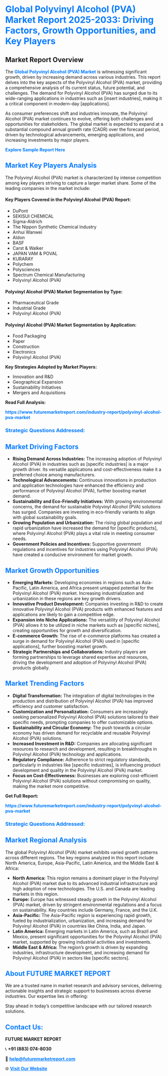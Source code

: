 <h1 style="color: #007BFF;">Global Polyvinyl Alcohol (PVA) Market Report 2025-2033: Driving Factors, Growth Opportunities, and Key Players</h1>

<section id="overview">
<h2>Market Report Overview</h2>
<p>The <a href="https://www.futuremarketreport.com/industry-report/polyvinyl-alcohol-pva-market" style="color: #007BFF; text-decoration: none;"><strong>Global Polyvinyl Alcohol (PVA) Market</strong></a> is witnessing significant growth, driven by increasing demand across various industries. This report delves into the key aspects of the Polyvinyl Alcohol (PVA) market, providing a comprehensive analysis of its current status, future potential, and challenges. The demand for Polyvinyl Alcohol (PVA) has surged due to its wide-ranging applications in industries such as [insert industries], making it a critical component in modern-day [applications].</p>
<p>As consumer preferences shift and industries innovate, the Polyvinyl Alcohol (PVA) market continues to evolve, offering both challenges and opportunities for stakeholders. The global market is expected to expand at a substantial compound annual growth rate (CAGR) over the forecast period, driven by technological advancements, emerging applications, and increasing investments by major players.</p>
</section>

<section id="overview">
<p><a href="https://www.futuremarketreport.com/request-sample/reportId=29771" style="color: #007BFF; text-decoration: none;"><strong>Explore Sample Report Here</strong></a></p>
</section>

<section id="key-players">
<h2 style="color: #007BFF;">Market Key Players Analysis</h2>
<p>The Polyvinyl Alcohol (PVA) market is characterized by intense competition among key players striving to capture a larger market share. Some of the leading companies in the market include:</p>
<h4>Key Players Covered in the Polyvinyl Alcohol (PVA) Report:</h4>
<ul><li>DuPont</li><li>SEKISUI CHEMICAL</li><li>Sigma-Aldrich</li><li>The Nippon Synthetic Chemical Industry</li><li>Anhui Wanwei</li><li>Aldon</li><li>BASF</li><li>Carst &amp; Walker</li><li>JAPAN VAM &amp; POVAL</li><li>KURARAY</li><li>Polychem</li><li>Polysciences</li><li>Spectrum Chemical Manufacturing</li><li>Polyvinyl Alcohol (PVA)</li></ul>
<h4>Polyvinyl Alcohol (PVA) Market Segmentation by Type:</h4>
<ul><li>Pharmaceutical Grade</li><li>Industrial Grade</li><li>Polyvinyl Alcohol (PVA)</li></ul>

<h4>Polyvinyl Alcohol (PVA) Market Segmentation by Application:</h4>
<ul><li>Food Packaging</li><li>Paper</li><li>Construction</li><li>Electronics</li><li>Polyvinyl Alcohol (PVA)</li></ul>
<p><strong>Key Strategies Adopted by Market Players:</strong></p>
<ul>
<li>Innovation and R&D</li>
<li>Geographical Expansion</li>
<li>Sustainability Initiatives</li>
<li>Mergers and Acquisitions</li>
</ul>
</section>

<section>
<p><strong>Read Full Analysis: </strong></p><a href="https://www.futuremarketreport.com/industry-report/polyvinyl-alcohol-pva-market" style="color: #007BFF; text-decoration: none;"><strong>https://www.futuremarketreport.com/industry-report/polyvinyl-alcohol-pva-market</strong></a>
<h3 style="color: #007BFF;">Strategic Questions Addressed:</h3>
</section>

<section id="driving-factors">
<h2 style="color: #007BFF;">Market Driving Factors</h2>
<ul>
<li><strong>Rising Demand Across Industries:</strong> The increasing adoption of Polyvinyl Alcohol (PVA) in industries such as [specific industries] is a major growth driver. Its versatile applications and cost-effectiveness make it a preferred choice among manufacturers.</li>
<li><strong>Technological Advancements:</strong> Continuous innovations in production and application technologies have enhanced the efficiency and performance of Polyvinyl Alcohol (PVA), further boosting market demand.</li>
<li><strong>Sustainability and Eco-Friendly Initiatives:</strong> With growing environmental concerns, the demand for sustainable Polyvinyl Alcohol (PVA) solutions has surged. Companies are investing in eco-friendly variants to align with global sustainability goals.</li>
<li><strong>Growing Population and Urbanization:</strong> The rising global population and rapid urbanization have increased the demand for [specific products], where Polyvinyl Alcohol (PVA) plays a vital role in meeting consumer needs.</li>
<li><strong>Government Policies and Incentives:</strong> Supportive government regulations and incentives for industries using Polyvinyl Alcohol (PVA) have created a conducive environment for market growth.</li>
</ul>
</section>

<section id="growth-opportunities">
<h2 style="color: #007BFF;">Market Growth Opportunities</h2>
<ul>
<li><strong>Emerging Markets:</strong> Developing economies in regions such as Asia-Pacific, Latin America, and Africa present untapped potential for the Polyvinyl Alcohol (PVA) market. Increasing industrialization and urbanization in these regions are key growth drivers.</li>
<li><strong>Innovative Product Development:</strong> Companies investing in R&D to create innovative Polyvinyl Alcohol (PVA) products with enhanced features and applications are likely to gain a competitive edge.</li>
<li><strong>Expansion into Niche Applications:</strong> The versatility of Polyvinyl Alcohol (PVA) allows it to be utilized in niche markets such as [specific niches], creating opportunities for growth and diversification.</li>
<li><strong>E-commerce Growth:</strong> The rise of e-commerce platforms has created a surge in demand for Polyvinyl Alcohol (PVA) used in [specific applications], further boosting market growth.</li>
<li><strong>Strategic Partnerships and Collaborations:</strong> Industry players are forming partnerships to leverage shared expertise and resources, driving the development and adoption of Polyvinyl Alcohol (PVA) products globally.</li>
</ul>
</section>

<section id="trending-factors">
<h2 style="color: #007BFF;">Market Trending Factors</h2>
<ul>
<li><strong>Digital Transformation:</strong> The integration of digital technologies in the production and distribution of Polyvinyl Alcohol (PVA) has improved efficiency and customer satisfaction.</li>
<li><strong>Customization and Personalization:</strong> Consumers are increasingly seeking personalized Polyvinyl Alcohol (PVA) solutions tailored to their specific needs, prompting companies to offer customizable options.</li>
<li><strong>Sustainability and Circular Economy:</strong> The push towards a circular economy has driven demand for recyclable and reusable Polyvinyl Alcohol (PVA) solutions.</li>
<li><strong>Increased Investment in R&D:</strong> Companies are allocating significant resources to research and development, resulting in breakthroughs in Polyvinyl Alcohol (PVA) technology and applications.</li>
<li><strong>Regulatory Compliance:</strong> Adherence to strict regulatory standards, particularly in industries like [specific industries], is influencing product development and quality in the Polyvinyl Alcohol (PVA) market.</li>
<li><strong>Focus on Cost-Effectiveness:</strong> Businesses are exploring cost-efficient Polyvinyl Alcohol (PVA) solutions without compromising on quality, making the market more competitive.</li>
</ul>
</section>

<section>
<p><strong>Get Full Report: </strong></p><a href="https://www.futuremarketreport.com/industry-report/polyvinyl-alcohol-pva-market" style="color: #007BFF; text-decoration: none;"><strong>https://www.futuremarketreport.com/industry-report/polyvinyl-alcohol-pva-market</strong></a>
<h3 style="color: #007BFF;">Strategic Questions Addressed:</h3>
</section>


<section id="regional-analysis">
<h2 style="color: #007BFF;">Market Regional Analysis</h2>
<p>The global Polyvinyl Alcohol (PVA) market exhibits varied growth patterns across different regions. The key regions analyzed in this report include North America, Europe, Asia-Pacific, Latin America, and the Middle East & Africa:</p>
<ul>
<li><strong>North America:</strong> This region remains a dominant player in the Polyvinyl Alcohol (PVA) market due to its advanced industrial infrastructure and high adoption of new technologies. The U.S. and Canada are leading markets in this region.</li>
<li><strong>Europe:</strong> Europe has witnessed steady growth in the Polyvinyl Alcohol (PVA) market, driven by stringent environmental regulations and a focus on sustainability. Key countries include Germany, France, and the U.K.</li>
<li><strong>Asia-Pacific:</strong> The Asia-Pacific region is experiencing rapid growth, fueled by industrialization, urbanization, and increasing demand for Polyvinyl Alcohol (PVA) in countries like China, India, and Japan.</li>
<li><strong>Latin America:</strong> Emerging markets in Latin America, such as Brazil and Mexico, present significant opportunities for the Polyvinyl Alcohol (PVA) market, supported by growing industrial activities and investments.</li>
<li><strong>Middle East & Africa:</strong> The region’s growth is driven by expanding industries, infrastructure development, and increasing demand for Polyvinyl Alcohol (PVA) in sectors like [specific sectors].</li>
</ul>
</section>

<footer>
<h2 style="color: #007BFF;">About FUTURE MARKET REPORT</h2>
<p>We are a trusted name in market research and advisory services, delivering actionable insights and strategic support to businesses across diverse industries. Our expertise lies in offering:</p>

<p>Stay ahead in today’s competitive landscape with our tailored research solutions.</p>

<h2 style="color: #007BFF;">Contact Us:</h2>
<p><strong>FUTURE MARKET REPORT</strong></p>
<p>📞 <strong>+91 (883) 074-8030</strong></p>
<p>📧 <strong><a href="mailto:help@futuremarketreport.com" style="color: #007BFF;">help@futuremarketreport.com</a></strong></p>
<p>🌐 <strong><a href="https://www.futuremarketreport.com/" style="color: #007BFF;">Visit Our Website</a></strong></p>
</footer>